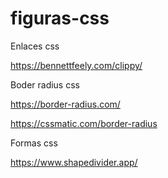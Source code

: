 # figuras-css

Enlaces css

https://bennettfeely.com/clippy/

Boder radius css

https://border-radius.com/

https://cssmatic.com/border-radius

Formas css

https://www.shapedivider.app/

